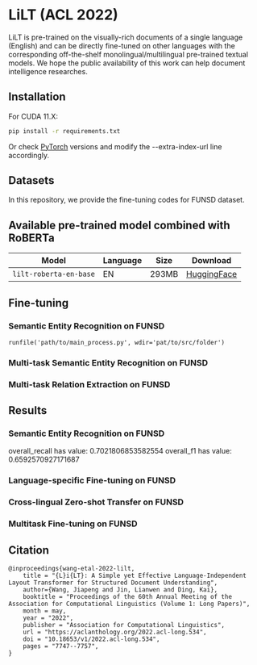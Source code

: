 # LiLT (ACL 2022)

LiLT is pre-trained on the visually-rich documents of a single language (English) and can be directly fine-tuned on other languages with the corresponding off-the-shelf monolingual/multilingual pre-trained textual models. We hope the public availability of this work can help document intelligence researches.

## Installation

For CUDA 11.X: 

~~~bash
pip install -r requirements.txt
~~~
Or check [PyTorch](https://pytorch.org/get-started/previous-versions/) versions and modify the --extra-index-url line accordingly.

## Datasets

In this repository, we provide the fine-tuning codes for FUNSD dataset.


## Available pre-trained model combined with RoBERTa

| Model                         | Language  | Size  | Download                                                                          | 
| ----------------------------- | --------- | ----- |-----------------------------------------------------------------------------------|
| `lilt-roberta-en-base`        | EN        | 293MB | [HuggingFace](https://huggingface.co/SCUT-DLVCLab/lilt-roberta-en-base/tree/main) | 


## Fine-tuning


### Semantic Entity Recognition on FUNSD

~~~pycon
runfile('path/to/main_process.py', wdir='pat/to/src/folder')
~~~

### Multi-task Semantic Entity Recognition on FUNSD


### Multi-task Relation Extraction on FUNSD



## Results

### Semantic Entity Recognition on FUNSD
overall_recall has value:      0.7021806853582554
overall_f1 has value:          0.6592570927171687

### Language-specific Fine-tuning on FUNSD

### Cross-lingual Zero-shot Transfer on FUNSD

### Multitask Fine-tuning on FUNSD




## Citation
```
@inproceedings{wang-etal-2022-lilt,
    title = "{L}i{LT}: A Simple yet Effective Language-Independent Layout Transformer for Structured Document Understanding",
    author={Wang, Jiapeng and Jin, Lianwen and Ding, Kai},
    booktitle = "Proceedings of the 60th Annual Meeting of the Association for Computational Linguistics (Volume 1: Long Papers)",
    month = may,
    year = "2022",
    publisher = "Association for Computational Linguistics",
    url = "https://aclanthology.org/2022.acl-long.534",
    doi = "10.18653/v1/2022.acl-long.534",
    pages = "7747--7757",
}
```

